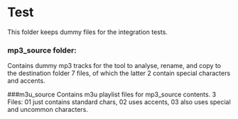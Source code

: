 # Test
This folder keeps dummy files for the integration tests.

### mp3_source folder:
Contains dummy mp3 tracks for the tool to analyse, rename, and copy to the destination folder
7 files, of which the latter 2 contain special characters and accents.

###m3u_source
Contains m3u playlist files for mp3_source contents.
3 Files: 01 just contains standard chars, 02 uses accents, 03 also uses special and uncommon characters.
